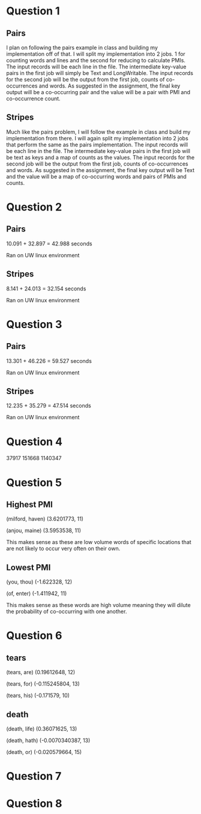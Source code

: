 Question 1
==========
Pairs
-----
I plan on following the pairs example in class and building my implementation off of that. I will split my implementation into 2 jobs. 1 for counting words and lines and the second for reducing to calculate PMIs. 
The input records will be each line in the file. The intermediate key-value pairs in the first job will simply be Text and LongWritable.
The input records for the second job will be the output from the first job, counts of co-occurrences and words. As suggested in the assignment, the final key output will be a co-occurring pair and the value will be a pair with PMI and co-occurrence count.

Stripes
-------
Much like the pairs problem, I will follow the example in class and build my implementation from there. I will again split my implementation into 2 jobs that perform the same as the pairs implementation.
The input records will be each line in the file. The intermediate key-value pairs in the first job will be text as keys and a map of counts as the values.
The input records for the second job will be the output from the first job, counts of co-occurrences and words. As suggested in the assignment, the final key output will be Text and the value will be a map of co-occurring words and pairs of PMIs and counts.

Question 2
==========
Pairs
-----
10.091 + 32.897 = 42.988 seconds

Ran on UW linux environment

Stripes
-------
8.141 + 24.013 = 32.154 seconds

Ran on UW linux environment

Question 3
==========
Pairs
-----
13.301 + 46.226 = 59.527 seconds

Ran on UW linux environment

Stripes
-------
12.235 + 35.279 = 47.514 seconds

Ran on UW linux environment

Question 4
==========
37917  151668 1140347

Question 5
==========
Highest PMI
-----------
(milford, haven)        (3.6201773, 11)

(anjou, maine)  (3.5953538, 11)

This makes sense as these are low volume words of specific locations that are not likely to occur very often on their own.

Lowest PMI
----------
(you, thou)     (-1.622328, 12)

(of, enter)     (-1.411942, 11)

This makes sense as these words are high volume meaning they will dilute the probability of co-occurring with one another.

Question 6
==========
tears
-----
(tears, are)    (0.19612648, 12)

(tears, for)    (-0.115245804, 13)

(tears, his)    (-0.171579, 10)

death
-----
(death, life)   (0.36071625, 13)

(death, hath)   (-0.0070340387, 13)

(death, or)     (-0.020579664, 15)

Question 7
==========

Question 8
==========
